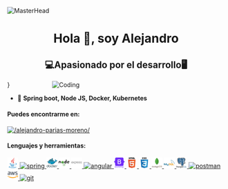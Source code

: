 ![MasterHead](https://user-images.githubusercontent.com/10498744/210012254-234538ff-d198-48aa-8964-37e6fd45d227.gif)

<h1 align="center">Hola 👋, soy Alejandro</h1>
<h2 align="center">💻Apasionado por el desarrollo🖥</h2>}

<img align="right" alt="Coding" width="400" src="https://media0.giphy.com/media/v1.Y2lkPTc5MGI3NjExemludTJvZzhkNjZubjRnbXM5bHk5NTBweWN2ajhrNm1jMWJ2OW94ayZlcD12MV9pbnRlcm5hbF9naWZfYnlfaWQmY3Q9Zw/USV0ym3bVWQJJmNu3N/giphy.webp">

- 🌱 **Spring boot, Node JS, Docker, Kubernetes**

<h4 align="left">Puedes encontrarme en:</h4>
<p align="left">
  <a href="https://www.linkedin.com/in/alejandro-parias-moreno/" target="blank">
    <img align="center" src="https://raw.githubusercontent.com/rahuldkjain/github-profile-readme-generator/master/src/images/icons/Social/linked-in-alt.svg" alt="/alejandro-parias-moreno/" height="20" width="20"/>
  </a>
</p>

<h4 align="left">Lenguajes y herramientas:</h4>
<p align="left">
   <a href="https://www.java.com" target="_blank" rel="noreferrer"> 
    <img src="https://raw.githubusercontent.com/devicons/devicon/master/icons/java/java-original.svg" alt="java" height="25" width="25"/>
   </a>
   <a href="https://spring.io/" target="_blank" rel="noreferrer"> 
    <img src="https://www.vectorlogo.zone/logos/springio/springio-icon.svg" alt="spring" height="22" width="22"/> 
   </a>
   <a href="https://www.docker.com/" target="_blank" rel="noreferrer"> 
    <img src="https://raw.githubusercontent.com/devicons/devicon/master/icons/docker/docker-original-wordmark.svg" alt="docker" height="25" width="25"/> 
   </a>
   <!-- a href="https://kubernetes.io" target="_blank" rel="noreferrer"> 
    <img src="https://www.vectorlogo.zone/logos/kubernetes/kubernetes-icon.svg" alt="kubernetes" height="25" width="25"/> 
   </a--> 
   <a href="https://nodejs.org" target="_blank" rel="noreferrer"> 
    <img src="https://raw.githubusercontent.com/devicons/devicon/master/icons/nodejs/nodejs-original-wordmark.svg" alt="nodejs" height="25" width="25"/> 
   </a>
   <a href="https://expressjs.com" target="_blank" rel="noreferrer"> 
    <img src="https://raw.githubusercontent.com/devicons/devicon/master/icons/express/express-original-wordmark.svg" alt="express" height="25" width="25"/>
   </a>
   <a href="https://angular.io" target="_blank" rel="noreferrer"> 
    <img src="https://angular.io/assets/images/logos/angular/angular.svg" alt="angular" height="25" width="25"/> 
   </a>   
   <a href="https://getbootstrap.com" target="_blank" rel="noreferrer"> 
    <img src="https://raw.githubusercontent.com/devicons/devicon/master/icons/bootstrap/bootstrap-plain-wordmark.svg" alt="bootstrap" height="25" width="25"/> 
   </a> 
   <a href="https://www.w3.org/html/" target="_blank" rel="noreferrer"> 
    <img src="https://raw.githubusercontent.com/devicons/devicon/master/icons/html5/html5-original-wordmark.svg" alt="html5" height="25" width="25"/> 
   </a>
   <a href="https://www.w3schools.com/css/" target="_blank" rel="noreferrer"> 
     <img src="https://raw.githubusercontent.com/devicons/devicon/master/icons/css3/css3-original-wordmark.svg" alt="css3" height="25" width="25"/> 
   </a>
   <a href="https://www.mongodb.com/" target="_blank" rel="noreferrer"> 
    <img src="https://raw.githubusercontent.com/devicons/devicon/master/icons/mongodb/mongodb-original-wordmark.svg" alt="mongodb" height="25" width="25"/> 
   </a> 
   <a href="https://www.mysql.com/" target="_blank" rel="noreferrer"> 
    <img src="https://raw.githubusercontent.com/devicons/devicon/master/icons/mysql/mysql-original-wordmark.svg" alt="mysql" height="25" width="25"/> 
   </a> 
   <a href="https://www.postgresql.org" target="_blank" rel="noreferrer"> 
    <img src="https://raw.githubusercontent.com/devicons/devicon/master/icons/postgresql/postgresql-original-wordmark.svg" alt="postgresql" height="25" width="25"/> 
   </a> 
   <a href="https://postman.com" target="_blank" rel="noreferrer"> 
    <img src="https://www.vectorlogo.zone/logos/getpostman/getpostman-icon.svg" alt="postman" height="25" width="25"/> 
   </a>
   <a href="https://aws.amazon.com" target="_blank" rel="noreferrer"> 
    <img src="https://raw.githubusercontent.com/devicons/devicon/master/icons/amazonwebservices/amazonwebservices-original-wordmark.svg" alt="aws" height="25" width="25"/> 
   </a>
   <a href="https://git-scm.com/" target="_blank" rel="noreferrer"> 
    <img src="https://www.vectorlogo.zone/logos/git-scm/git-scm-icon.svg" alt="git" height="25" width="25"/> 
   </a> 
</p>
